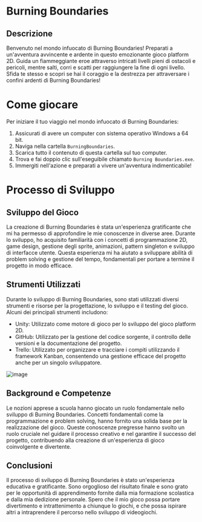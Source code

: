# Burning Boundaries

## Descrizione
Benvenuto nel mondo infuocato di Burning Boundaries! Preparati a un'avventura avvincente e ardente in questo emozionante gioco platform 2D. Guida un fiammeggiante eroe attraverso intricati livelli pieni di ostacoli e pericoli, mentre salti, corri e scatti per raggiungere la fine di ogni livello. Sfida te stesso e scopri se hai il coraggio e la destrezza per attraversare i confini ardenti di Burning Boundaries!

# Come giocare
Per iniziare il tuo viaggio nel mondo infuocato di Burning Boundaries:

1. Assicurati di avere un computer con sistema operativo Windows a 64 bit.
2. Naviga nella cartella `BurningBoundaries`.
3. Scarica tutto il contenuto di questa cartella sul tuo computer.
4. Trova e fai doppio clic sull'eseguibile chiamato `Burning Boundaries.exe`.
5. Immergiti nell'azione e preparati a vivere un'avventura indimenticabile!

# Processo di Sviluppo

## Sviluppo del Gioco
La creazione di Burning Boundaries è stata un'esperienza gratificante che mi ha permesso di approfondire le mie conoscenze in diverse aree. Durante lo sviluppo, ho acquisito familiarità con i concetti di programmazione 2D, game design, gestione degli sprite, animazioni, pattern singleton e sviluppo di interfacce utente. Questa esperienza mi ha aiutato a sviluppare abilità di problem solving e gestione del tempo, fondamentali per portare a termine il progetto in modo efficace.

## Strumenti Utilizzati
Durante lo sviluppo di Burning Boundaries, sono stati utilizzati diversi strumenti e risorse per la progettazione, lo sviluppo e il testing del gioco. Alcuni dei principali strumenti includono:
- Unity: Utilizzato come motore di gioco per lo sviluppo del gioco platform 2D.
- GitHub: Utilizzato per la gestione del codice sorgente, il controllo delle versioni e la documentazione del progetto.
- Trello: Utilizzato per organizzare e tracciare i compiti utilizzando il framework Kanban, consentendo una gestione efficace del progetto anche per un singolo sviluppatore.

![image](https://github.com/DallaPozzaGioele/Capolavoro/assets/115212352/2a5d147d-79ed-497e-9519-99a61c4bda87)


## Background e Competenze
Le nozioni apprese a scuola hanno giocato un ruolo fondamentale nello sviluppo di Burning Boundaries. Concetti fondamentali come la programmazione e problem solving, hanno fornito una solida base per la realizzazione del gioco. Queste conoscenze pregresse hanno svolto un ruolo cruciale nel guidare il processo creativo e nel garantire il successo del progetto, contribuendo alla creazione di un'esperienza di gioco coinvolgente e divertente.

## Conclusioni
Il processo di sviluppo di Burning Boundaries è stato un'esperienza educativa e gratificante. Sono orgoglioso del risultato finale e sono grato per le opportunità di apprendimento fornite dalla mia formazione scolastica e dalla mia dedizione personale. Spero che il mio gioco possa portare divertimento e intrattenimento a chiunque lo giochi, e che possa ispirare altri a intraprendere il percorso nello sviluppo di videogiochi.
